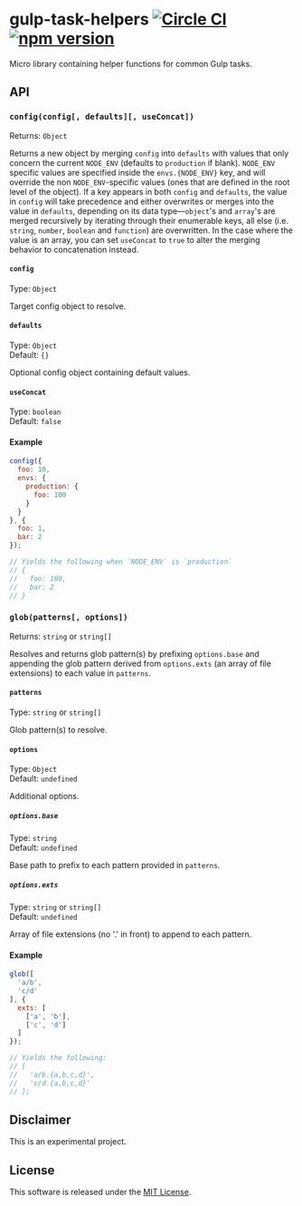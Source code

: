 # gulp-task-helpers [![Circle CI](https://circleci.com/gh/andrewscwei/gulp-task-helpers/tree/master.svg?style=svg)](https://circleci.com/gh/andrewscwei/gulp-task-helpers/tree/master) [![npm version](https://badge.fury.io/js/gulp-task-helpers.svg)](https://badge.fury.io/js/gulp-task-helpers)

Micro library containing helper functions for common Gulp tasks.

## API

### `config(config[, defaults][, useConcat])`

Returns: `Object`

Returns a new object by merging `config` into `defaults` with values that only concern the current `NODE_ENV` (defaults to `production` if blank). `NODE_ENV` specific values are specified inside the `envs.{NODE_ENV}` key, and will override the non `NODE_ENV`-specific values (ones that are defined in the root level of the object). If a key appears in both `config` and `defaults`, the value in `config` will take precedence and either overwrites or merges into the value in `defaults`, depending on its data type—`object`'s and `array`'s are merged recursively by iterating through their enumerable keys, all else (i.e. `string`, `number`, `boolean` and `function`) are overwritten. In the case where the value is an array, you can set `useConcat` to `true` to alter the merging behavior to concatenation instead.

#### `config`

Type: `Object`

Target config object to resolve.

#### `defaults`

Type: `Object`<br>
Default: `{}`

Optional config object containing default values.

#### `useConcat`

Type: `boolean`<br>
Default: `false`

#### Example

```js
config({
  foo: 10,
  envs: {
    production: {
      foo: 100
    }
  }
}, {
  foo: 1,
  bar: 2
});

// Yields the following when `NODE_ENV` is `production`
// {
//   foo: 100,
//   bar: 2
// }
```

### `glob(patterns[, options])`

Returns: `string` or `string[]`

Resolves and returns glob pattern(s) by prefixing `options.base` and appending the glob pattern derived from `options.exts` (an array of file extensions) to each value in `patterns`.

#### `patterns`

Type: `string` or `string[]`

Glob pattern(s) to resolve.

#### `options`

Type: `Object`<br>
Default: `undefined`

Additional options.

##### `options.base`

Type: `string`<br>
Default: `undefined`

Base path to prefix to each pattern provided in `patterns`.

##### `options.exts`

Type: `string` or `string[]`<br>
Default: `undefined`

Array of file extensions (no '.' in front) to append to each pattern.

#### Example

```js
glob([
  'a/b', 
  'c/d'
], { 
  exts: [
    ['a', 'b'], 
    ['c', 'd']
  ] 
});

// Yields the following:
// [
//   'a/b.{a,b,c,d}', 
//   'c/d.{a,b,c,d}'
// ];
```

## Disclaimer

This is an experimental project.

## License

This software is released under the [MIT License](http://opensource.org/licenses/MIT).
